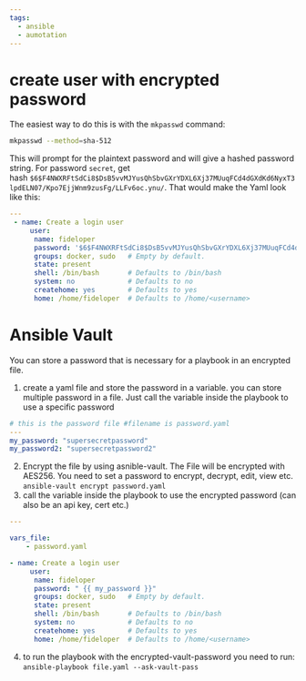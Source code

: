 ```yaml
---
tags:
  - ansible
  - aumotation
---
```

# create user with encrypted password
The easiest way to do this is with the `mkpasswd` command:
```bash
mkpasswd --method=sha-512
```
This will prompt for the plaintext password and will give a hashed password string. For password `secret`, get hash `$6$F4NWXRFtSdCi8$DsB5vvMJYusQhSbvGXrYDXL6Xj37MUuqFCd4dGXdKd6NyxT3lpdELN07/Kpo7EjjWnm9zusFg/LLFv6oc.ynu/`.
That would make the Yaml look like this:
```yaml
---
 - name: Create a login user
     user:
      name: fideloper
      password: '$6$F4NWXRFtSdCi8$DsB5vvMJYusQhSbvGXrYDXL6Xj37MUuqFCd4dGXdKd6NyxT3lpdELN07/Kpo7EjjWnm9zusFg/LLFv6oc.ynu/'
      groups: docker, sudo   # Empty by default.
      state: present
      shell: /bin/bash       # Defaults to /bin/bash
      system: no             # Defaults to no
      createhome: yes        # Defaults to yes
      home: /home/fideloper  # Defaults to /home/<username>
```

# Ansible Vault 
You can store a password that is necessary for a playbook in an encrypted file. 
1. create a yaml file and store the password in a variable. you can store multiple password in a file. Just call the variable inside the playbook to use a specific password
```yaml 
# this is the password file #filename is password.yaml
---
my_password: "supersecretpassword"
my_password2: "supersecretpassword2"
```
2. Encrypt the file by using asnible-vault. The File will be encrypted with AES256. You need to set a password to encrypt, decrypt, edit, view etc. 
`ansible-vault encrypt password.yaml`
3. call the variable inside the playbook to use the encrypted password (can also be an api key, cert etc.)
```yaml 
--- 

vars_file: 
	- password.yaml

- name: Create a login user
     user:
      name: fideloper
      password: " {{ my_password }}"
      groups: docker, sudo   # Empty by default.
      state: present
      shell: /bin/bash       # Defaults to /bin/bash
      system: no             # Defaults to no
      createhome: yes        # Defaults to yes
      home: /home/fideloper  # Defaults to /home/<username>
```
4. to run the playbook with the encrypted-vault-password you need to run: `ansible-playbook file.yaml --ask-vault-pass`

